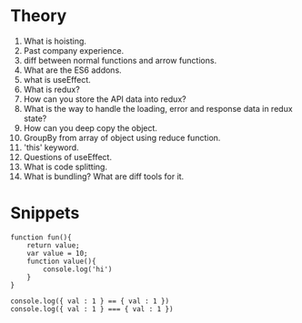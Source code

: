 # Theory

1. What is hoisting.
2. Past company experience.
3. diff between normal functions and arrow functions.
4. What are the ES6 addons.
5. what is useEffect.
6. What is redux?
7. How can you store the API data into redux?
8. What is the way to handle the loading, error and response data in redux state?
9. How can you deep copy the object.
10. GroupBy from array of object using reduce function.
11. 'this' keyword.
12. Questions of useEffect.
13. What is code splitting.
14. What is bundling? What are diff tools for it.

# Snippets

```
function fun(){
    return value;
    var value = 10;
    function value(){
        console.log('hi')
    }
}

console.log({ val : 1 } == { val : 1 })
console.log({ val : 1 } === { val : 1 })
```
